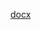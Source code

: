 [docx](https://docs.google.com/document/d/1jLJW6S8bkNy_hUKHOvHSXCT_b3WDJXzf/edit?usp=drive_web&ouid=113633253862349393545&rtpof=true)
